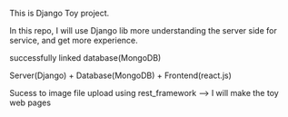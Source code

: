 This is Django Toy project.

In this repo, I will use Django lib more understanding the server side for service, and get more experience.

successfully linked database(MongoDB)

Server(Django) + Database(MongoDB) + Frontend(react.js)

Sucess to image file upload using rest_framework
--> I will make the toy web pages